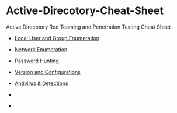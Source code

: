 # Active-Direcotory-Cheat-Sheet
Active Direcotory Red Teaming and Penetration Testing Cheat Sheet

- [Local User and Group Enumeration](User%20and%20Group%20Enumeration.md)

- [Network Enumeration](Network%20Enumeration.md)

- [Password Hunting](Password%20Hunting.md)

- [Version and Configurations](Version%20and%20Configurations.md)

- [Antivirus & Detections](Antivirus%20&%20Detections.md)

- []()

- []()
